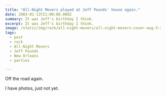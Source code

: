 ```yaml
---
title: "All-Night Movers played at Jeff Pounds' house again."
date: 2003-01-13T21:00:00.000Z
summary: It was Jeff's birthday I think.
excerpt: It was Jeff's birthday I think.
image: /static/img/rock/all-night-movers/all-night-movers-cover-aug-3-2002.jpg
tags:
  - post
  - rock
  - All-Night Movers
  - Jeff Pounds
  - New Orleans
  - parties

---
```


Off the road again.

I have photos, just not yet.